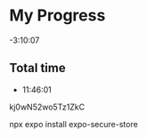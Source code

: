 
# My Progress

-3:10:07

## Total time

- 11:46:01

kj0wN52wo5Tz1ZkC

npx expo install expo-secure-store
